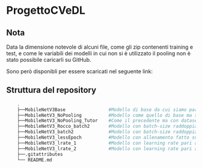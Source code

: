 # ProgettoCVeDL
## Nota
Data la dimensione notevole di alcuni file, come gli zip contenenti training e test, e come le variabili dei modelli in cui non si è utilizzato il pooling non è stato possibile caricarli su GitHub. 

Sono però disponibli per essere scaricati nel seguente link:

## Struttura del repository
```bash
    .
    ├──MobileNetV3Base                #Modello di base da cui siamo partiti
    ├──MobileNetV3_NoPooling          #Modello come quello di base ma senza pooling
    ├──MobileNetV3_NoPooling_Tutor    #Come il precedente ma con dataset fornito dal tutor
    ├──MobileNetV3_Rocco_batch2       #Modello con batch-size raddoppiato e dataset del tutor
    ├──MobileNetV3_batch2             #Modello con batch-size raddoppiato   
    ├──MobileNetV3_lessEpoch          #Modello con allenamento fatto su meno epoche
    ├──MobileNetV3_lrate_1            #Modello con learning rate pari a 0.001
    ├──MobileNetV3_lrate_2            #Modello con learning rate pari a 0.0005
    ├──.gitattributes
    └── README.md
```
